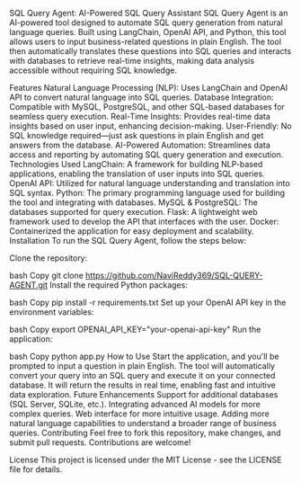 SQL Query Agent: AI-Powered SQL Query Assistant
SQL Query Agent is an AI-powered tool designed to automate SQL query generation from natural language queries. Built using LangChain, OpenAI API, and Python, this tool allows users to input business-related questions in plain English. The tool then automatically translates these questions into SQL queries and interacts with databases to retrieve real-time insights, making data analysis accessible without requiring SQL knowledge.

Features
Natural Language Processing (NLP): Uses LangChain and OpenAI API to convert natural language into SQL queries.
Database Integration: Compatible with MySQL, PostgreSQL, and other SQL-based databases for seamless query execution.
Real-Time Insights: Provides real-time data insights based on user input, enhancing decision-making.
User-Friendly: No SQL knowledge required—just ask questions in plain English and get answers from the database.
AI-Powered Automation: Streamlines data access and reporting by automating SQL query generation and execution.
Technologies Used
LangChain: A framework for building NLP-based applications, enabling the translation of user inputs into SQL queries.
OpenAI API: Utilized for natural language understanding and translation into SQL syntax.
Python: The primary programming language used for building the tool and integrating with databases.
MySQL & PostgreSQL: The databases supported for query execution.
Flask: A lightweight web framework used to develop the API that interfaces with the user.
Docker: Containerized the application for easy deployment and scalability.
Installation
To run the SQL Query Agent, follow the steps below:

Clone the repository:

bash
Copy
git clone https://github.com/NaviReddy369/SQL-QUERY-AGENT.git
Install the required Python packages:

bash
Copy
pip install -r requirements.txt
Set up your OpenAI API key in the environment variables:

bash
Copy
export OPENAI_API_KEY="your-openai-api-key"
Run the application:

bash
Copy
python app.py
How to Use
Start the application, and you'll be prompted to input a question in plain English.
The tool will automatically convert your query into an SQL query and execute it on your connected database.
It will return the results in real time, enabling fast and intuitive data exploration.
Future Enhancements
Support for additional databases (SQL Server, SQLite, etc.).
Integrating advanced AI models for more complex queries.
Web interface for more intuitive usage.
Adding more natural language capabilities to understand a broader range of business queries.
Contributing
Feel free to fork this repository, make changes, and submit pull requests. Contributions are welcome!

License
This project is licensed under the MIT License - see the LICENSE file for details.
